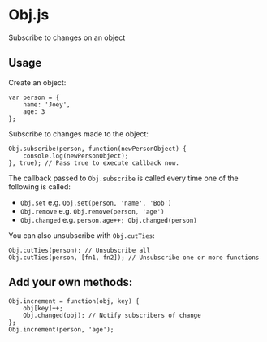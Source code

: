 Obj.js
======

Subscribe to changes on an object


## Usage

Create an object:
```
var person = {
	name: 'Joey',
	age: 3
};
```

Subscribe to changes made to the object:
```
Obj.subscribe(person, function(newPersonObject) {
	console.log(newPersonObject);
}, true); // Pass true to execute callback now.
```

The callback passed to `Obj.subscribe` is called every time one of the following is called:

 - `Obj.set` e.g. `Obj.set(person, 'name', 'Bob')`
 - `Obj.remove` e.g. `Obj.remove(person, 'age')`
 - `Obj.changed` e.g. `person.age++; Obj.changed(person)`

You can also unsubscribe with `Obj.cutTies`:
```
Obj.cutTies(person); // Unsubscribe all
Obj.cutTies(person, [fn1, fn2]); // Unsubscribe one or more functions
```


## Add your own methods:

```
Obj.increment = function(obj, key) {
	obj[key]++;
	Obj.changed(obj); // Notify subscribers of change
};
Obj.increment(person, 'age');
```

